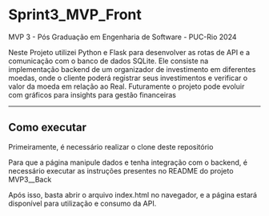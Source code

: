 # Sprint3_MVP_Front
MVP 3 - Pós Graduação em Engenharia de Software - PUC-Rio 2024

Neste Projeto utilizei Python e Flask para desenvolver as rotas de API e a comunicação com o banco de dados SQLite. Ele consiste na implementação backend de um organizador de investimento em diferentes moedas, onde o cliente poderá registrar seus investimentos e verificar o valor da moeda em relação ao Real. Futuramente o projeto pode evoluir com gráficos para insights para gestão financeiras



---
## Como executar 


Primeiramente, é necessário realizar o clone deste repositório

Para que a página manipule dados e tenha integração com o backend, é necessário executar as instruções presentes no README do projeto MVP3__Back

Após isso, basta abrir o arquivo index.html no navegador, e a página estará disponível para utilização e consumo da API.

